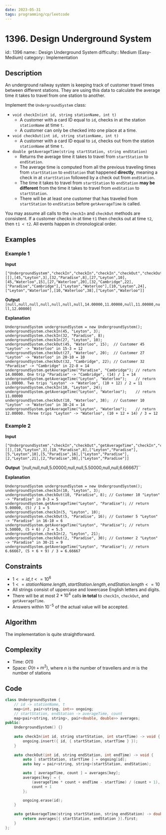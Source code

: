```yaml
---
date: 2023-05-31
tags: programming/cp/leetcode
---
```


# 1396. Design Underground System 

id:: 1396
name:: Design Underground System
difficulty:: Medium (Easy-Medium)
category:: Implementation

## Description
An underground railway system is keeping track of customer travel times between different stations. They are using this data to calculate the average time it takes to travel from one station to another.

Implement the `UndergroundSystem` class:
- `void checkIn(int id, string stationName, int t)`
    - A customer with a card ID equal to `id`, checks in at the station `stationName` at time `t`.
    - A customer can only be checked into one place at a time.
- `void checkOut(int id, string stationName, int t)`
    - A customer with a card ID equal to `id`, checks out from the station `stationName` at time `t`.
- `double getAverageTime(string startStation, string endStation)`
    - Returns the average time it takes to travel from `startStation` to `endStation`.
    - The average time is computed from all the previous traveling times from `startStation` to `endStation` that happened **directly**, meaning a check in at `startStation` followed by a check out from `endStation`.
    - The time it takes to travel from `startStation` to `endStation` **may be different** from the time it takes to travel from `endStation` to `startStation`.
    - There will be at least one customer that has traveled from `startStation` to `endStation` before `getAverageTime` is called.

You may assume all calls to the `checkIn` and `checkOut` methods are consistent. If a customer checks in at time `t1` then checks out at time `t2`, then `t1 < t2`. All events happen in chronological order.

## Examples
### Example 1
**Input**
```
["UndergroundSystem","checkIn","checkIn","checkIn","checkOut","checkOut","checkOut","getAverageTime","getAverageTime","checkIn","getAverageTime","checkOut","getAverageTime"]
[[],[45,"Leyton",3],[32,"Paradise",8],[27,"Leyton",10],[45,"Waterloo",15],[27,"Waterloo",20],[32,"Cambridge",22],["Paradise","Cambridge"],["Leyton","Waterloo"],[10,"Leyton",24],["Leyton","Waterloo"],[10,"Waterloo",38],["Leyton","Waterloo"]]
```

**Output**
`[null,null,null,null,null,null,null,14.00000,11.00000,null,11.00000,null,12.00000]`

**Explanation**
```
UndergroundSystem undergroundSystem = new UndergroundSystem();
undergroundSystem.checkIn(45, "Leyton", 3);
undergroundSystem.checkIn(32, "Paradise", 8);
undergroundSystem.checkIn(27, "Leyton", 10);
undergroundSystem.checkOut(45, "Waterloo", 15);  // Customer 45 "Leyton" -> "Waterloo" in 15-3 = 12
undergroundSystem.checkOut(27, "Waterloo", 20);  // Customer 27 "Leyton" -> "Waterloo" in 20-10 = 10
undergroundSystem.checkOut(32, "Cambridge", 22); // Customer 32 "Paradise" -> "Cambridge" in 22-8 = 14
undergroundSystem.getAverageTime("Paradise", "Cambridge"); // return 14.00000. One trip "Paradise" -> "Cambridge", (14) / 1 = 14
undergroundSystem.getAverageTime("Leyton", "Waterloo");    // return 11.00000. Two trips "Leyton" -> "Waterloo", (10 + 12) / 2 = 11
undergroundSystem.checkIn(10, "Leyton", 24);
undergroundSystem.getAverageTime("Leyton", "Waterloo");    // return 11.00000
undergroundSystem.checkOut(10, "Waterloo", 38);  // Customer 10 "Leyton" -> "Waterloo" in 38-24 = 14
undergroundSystem.getAverageTime("Leyton", "Waterloo");    // return 12.00000. Three trips "Leyton" -> "Waterloo", (10 + 12 + 14) / 3 = 12
```

### Example 2
**Input**
```
["UndergroundSystem","checkIn","checkOut","getAverageTime","checkIn","checkOut","getAverageTime","checkIn","checkOut","getAverageTime"]
[[],[10,"Leyton",3],[10,"Paradise",8],["Leyton","Paradise"],[5,"Leyton",10],[5,"Paradise",16],["Leyton","Paradise"],[2,"Leyton",21],[2,"Paradise",30],["Leyton","Paradise"]]
```

**Output**
`[null,null,null,5.00000,null,null,5.50000,null,null,6.66667]``

**Explanation**
```
UndergroundSystem undergroundSystem = new UndergroundSystem();
undergroundSystem.checkIn(10, "Leyton", 3);
undergroundSystem.checkOut(10, "Paradise", 8); // Customer 10 "Leyton" -> "Paradise" in 8-3 = 5
undergroundSystem.getAverageTime("Leyton", "Paradise"); // return 5.00000, (5) / 1 = 5
undergroundSystem.checkIn(5, "Leyton", 10);
undergroundSystem.checkOut(5, "Paradise", 16); // Customer 5 "Leyton" -> "Paradise" in 16-10 = 6
undergroundSystem.getAverageTime("Leyton", "Paradise"); // return 5.50000, (5 + 6) / 2 = 5.5
undergroundSystem.checkIn(2, "Leyton", 21);
undergroundSystem.checkOut(2, "Paradise", 30); // Customer 2 "Leyton" -> "Paradise" in 30-21 = 9
undergroundSystem.getAverageTime("Leyton", "Paradise"); // return 6.66667, (5 + 6 + 9) / 3 = 6.66667
```

## Constraints
- $1 <= id, t <= 10^6$
- $1 <= stationName.length, startStation.length, endStation.length <= 10$
- All strings consist of uppercase and lowercase English letters and digits.
- There will be at most $2 * 10^4$ calls **in total** to `checkIn`, `checkOut`, and `getAverageTime`.
- Answers within $10^{-5}$ of the actual value will be accepted.

## Algorithm
The implementation is quite straightforward.

## Complexity
- Time: $O(1)$
- Space: $O(n + m^2)$, where $n$ is the number of travellers and $m$ is the number of stations

## Code
```cpp
class UndergroundSystem {
    // id -> stationName, t
    map<int, pair<string, int>> ongoing; 
    // startStation, endStation -> averageTime, count
    map<pair<string, string>, pair<double, double>> averages;
public:
    UndergroundSystem() {}
    
    auto checkIn(int id, string startStation, int startTime) -> void {
        ongoing.insert({ id, { startStation, startTime } });
    }
    
    auto checkOut(int id, string endStation, int endTime) -> void {
        auto [ startStation, startTime ] = ongoing[id];
        auto key = pair<string, string>(startStation, endStation);

        auto [ averageTime, count ] = averages[key];
        averages[key] = {
            (averageTime * count + endTime - startTime) / (count + 1),
            count + 1 
        };

        ongoing.erase(id);
    }
    
    auto getAverageTime(string startStation, string endStation) -> double {
        return averages[{ startStation, endStation }].first;
    }
};
```